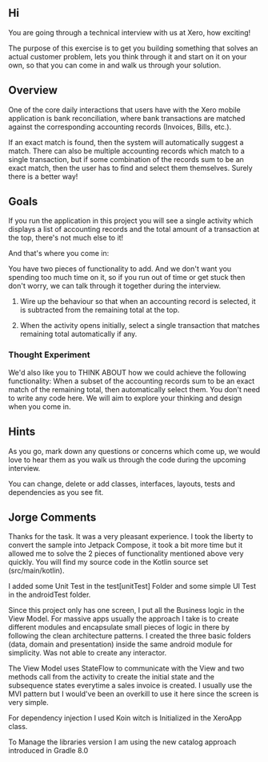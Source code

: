 ## Hi

You are going through a technical interview with us at Xero, how exciting!

The purpose of this exercise is to get you building something that solves an actual customer problem, lets you
think through it and start on it on your own, so that you can come in and walk us through your solution.

## Overview
One of the core daily interactions that users have with the Xero mobile application is bank
reconciliation, where bank transactions are matched against the corresponding accounting records
(Invoices, Bills, etc.).

If an exact match is found, then the system will automatically suggest a match. There can also be
multiple accounting records which match to a single transaction, but if some combination of the
records sum to be an exact match, then the user has to find and select them themselves.
Surely there is a better way!

## Goals
If you run the application in this project you will see a single activity which displays a list of
accounting records and the total amount of a transaction at the top, there's not much else to it!

And that's where you come in:

You have two pieces of functionality to add. And we don't want you spending too much time on it, so
if you run out of time or get stuck then don't worry, we can talk through it together during the
interview.

1. Wire up the behaviour so that when an accounting record is selected, it is subtracted from the
   remaining total at the top.

2. When the activity opens initially, select a single transaction that matches remaining total
   automatically if any.


### Thought Experiment

We'd also like you to THINK ABOUT how we could achieve the following functionality:
   When a subset of the accounting records sum to be an exact match of the remaining total, then
   automatically select them. You don't need to write any code here. We will aim to explore your 
   thinking and design when you come in.

## Hints

As you go, mark down any questions or concerns which come up, we would love to hear them as you walk
us through the code during the upcoming interview.

You can change, delete or add classes, interfaces, layouts, tests and dependencies as you see fit.


## Jorge Comments

Thanks for the task. It was a very pleasant experience. I took the liberty to convert the sample into
Jetpack Compose, it took a bit more time but it allowed me to solve the 2 pieces of functionality mentioned
above very quickly. You will find my source code in the Kotlin source set (src/main/kotlin).

I added some Unit Test in the test[unitTest] Folder and some simple UI Test in the androidTest folder.

Since this project only has one screen, I put all the Business logic in the View Model. For massive apps
usually the approach I take is to create different modules and encapsulate small pieces of logic in there
by following the clean architecture patterns. I created the three basic folders (data, domain and presentation) 
inside the same android module for simplicity. Was not able to create any interactor.

The View Model uses StateFlow to communicate with the View and two methods call from the activity to create
the initial state and the subsequence states everytime a sales invoice is created. I usually use the MVI pattern
but I would've been an overkill to use it here since the screen is very simple.

For dependency injection I used Koin witch is Initialized in the XeroApp class.

To Manage the libraries version I am using the new catalog approach introduced in Gradle 8.0